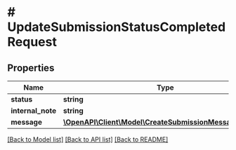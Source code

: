 # # UpdateSubmissionStatusCompletedRequest

## Properties

Name | Type | Description | Notes
------------ | ------------- | ------------- | -------------
**status** | **string** |  |
**internal_note** | **string** |  | [optional]
**message** | [**\OpenAPI\Client\Model\CreateSubmissionMessageRequest**](CreateSubmissionMessageRequest.md) |  | [optional]

[[Back to Model list]](../../README.md#models) [[Back to API list]](../../README.md#endpoints) [[Back to README]](../../README.md)
